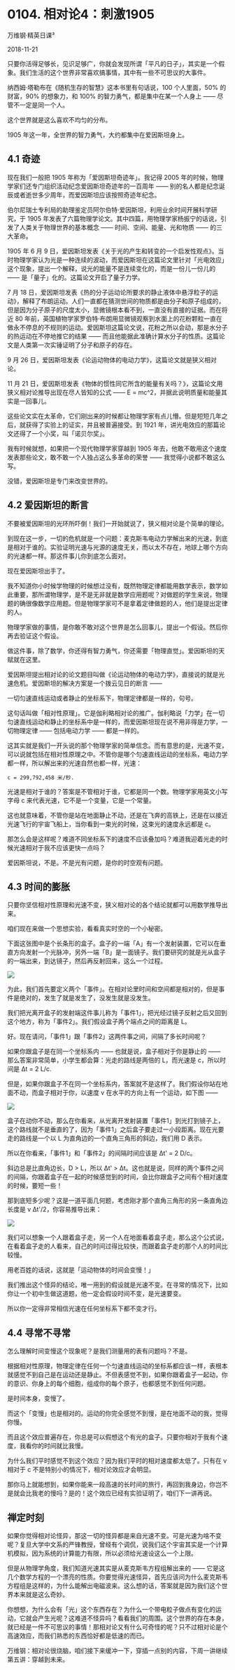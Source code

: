 # 0104. 相对论4：刺激1905

万维钢·精英日课³

2018-11-21

只要你活得足够长，见识足够广，你就会发现所谓「平凡的日子」，其实是一个假象。我们生活的这个世界非常喜欢搞事情，其中有一些不可思议的大事件。

纳西姆·塔勒布在《随机生存的智慧》这本书里有句话说，100 个人里面，50% 的财富，90% 的想象力，和 100% 的智力勇气，都是集中在某一个人身上 —— 尽管不一定是同一个人。

这个世界就是这么喜欢不均匀的分布。

1905 年这一年，全世界的智力勇气，大约都集中在爱因斯坦身上。

## 4.1 奇迹

现在我们一般把 1905 年称为「爱因斯坦奇迹年」。我记得 2005 年的时候，物理学家们还专门组织活动纪念爱因斯坦奇迹年的一百周年 —— 别的名人都是纪念诞辰或者逝世多少周年，而爱因斯坦应该按照奇迹年纪念。

伯尔尼瑞士专利局的助理鉴定员阿尔伯特·爱因斯坦，利用业余时间开展科学研究，于 1905 年发表了六篇物理学论文。其中四篇，用物理学家杨振宁的话说，引发了人类关于物理世界的基本概念 —— 时间、空间、能量、光和物质 —— 的三大革命。

1905 年 6 月 9 日，爱因斯坦发表《关于光的产生和转变的一个启发性观点》。当时物理学家认为光是一种连续的波动，而爱因斯坦在这篇论文里针对「光电效应」这个现象，提出一个解释，说光的能量不是连续变化的，而是一份儿一份儿的 —— 是「量子」化的。这篇论文开启了量子力学。

7 月 18 日，爱因斯坦发表《热的分子运动论所要求的静止液体中悬浮粒子的运动》，解释了布朗运动。人们一直都在猜测世间的物质都是由分子和原子组成的，但是因为分子原子的尺度太小，显微镜根本看不到，一直没有直接的证据。而在将近 80 年前，英国植物学家罗伯特·布朗用显微镜观察到水面上的花粉颗粒一直在做永不停息的不规则的运动。爱因斯坦这篇论文说，花粉之所以会动，那是水分子的热运动在不停地推它的结果 —— 而且他能据此准确计算水分子的性质。这篇论文是人类第一次实锤证明了分子和原子的存在。

9 月 26 日，爱因斯坦发表《论运动物体的电动力学》，这篇论文就是狭义相对论。

11 月 21 日，爱因斯坦发表《物体的惯性同它所含的能量有关吗？》，这篇论文用狭义相对论推导出现在尽人皆知的公式 —— E = mc^2，并据此说明质量和能量其实是一回事儿。

这些论文实在太革命，它们刚出来的时候都让物理学家有点儿懵。但是短短几年之后，就获得了实验上的证实，并且被普遍接受。到 1921 年，讲光电效应的那篇论文还得了一个小奖，叫「诺贝尔奖」。

我有时候就想，如果把一个现代物理学家穿越到 1905 年去，他敢不敢用这个速度发表那些论文，敢不敢一个人独占这么多革命的荣誉 —— 我觉得小说都不敢这么写。

没错，爱因斯坦是专门来改变世界的。

## 4.2 爱因斯坦的断言

不要被爱因斯坦的光环所吓倒！我们一开始就说了，狭义相对论是个简单的理论。

到现在这一步，一切的危机就是一个问题：麦克斯韦电动力学解出来的光速，到底是相对于谁的。实验证明光速与光源的速度无关，而以太不存在，地球上哪个方向的光速都一样。那这件事儿你到底怎么面对。

现在爱因斯坦出手了。

我不知道你小时候学物理的时候想过没有，既然物理定律都能用数学表示，数学如此重要，那所谓物理学，是不是无非就是数学应用题呢？对做题的学生来说，物理题的确很像数学应用题。但是物理学家可不是拿着定律做题的人，他们是提出定律的人。

物理学家做的事情，是你敢不敢对这个世界是怎么回事儿，提出一个假设。然后你再去验证这个假设。

做这件事，除了数学，你还得有智力勇气，你还需要「物理直觉」。爱因斯坦的天赋就在这里。

爱因斯坦提出相对论的论文题目叫做《论运动物体的电动力学》，直接说的就是光速危机。爱因斯坦的解决方案是一个拨云见日的断言 ——

一切匀速直线运动或者静止的坐标系下，物理定律都是一样的，句号。

这句话叫做「相对性原理」。它是伽利略相对论的推广。伽利略说「力学」在一切匀速直线运动和静止的坐标系中是一样的，而爱因斯坦现在说不用非得是力学，一切物理定律 —— 包括电动力学 —— 都是一样的。

这其实就是我们一开头说的那个物理学家的简单信念。而有意思的是，光速不变，可以说就包括在相对性原理之中。不管你是哪个匀速直线运动的坐标系，电动力学都一样，所以解出来的光速自然也都一样，光速：

```
c = 299,792,458 米/秒. 
```

光速是相对于谁的？答案是不管相对于谁，它都是同一个数。物理学家用英文小写字母 c 来代表光速，它不是一个变量，它是一个常量。

这也就意味着，不管你是站在地面静止不动，还是在飞奔的高铁上，还是在以接近光速飞行的宇宙飞船上，当你看到一束光的时候，这束光的速度永远都是 c。

那怎么会是这样呢？难道不同坐标系下的速度不应该叠加吗？难道我迎着光走的时候光速相对于我不应该更快一点吗？

爱因斯坦说，不是。不是光有问题，是你的时空观有问题。

## 4.3 时间的膨胀

只要你坚信相对性原理和光速不变，狭义相对论的各个结论就都可以用数学推导出来。

咱们现在来做一个思想实验，看看真实时空的一个小秘密。

下面这张图中是个长条形的盒子。盒子的一端「A」有一个发射装置，它可以在垂直方向发射一个光脉冲，另外一端「B」是一面镜子。我们要研究的就是光从盒子的一端出来，到达镜子，然后再反射回来，这么一个过程。

![](res/2018015.jpg)

为此，我们首先要定义两个「事件」。在相对论里时间和空间都是相对的，但是事件是绝对的，发生了就是发生了，没发生就是没发生。

我们把光离开盒子的发射端这件事儿称为「事件1」，把光经过镜子反射之后又回到这个地方，称为「事件2」。我们假设盒子两个端点之间的距离是 L。

好。现在请问，「事件1」跟「事件2」这两件事之间，间隔了多长时间呢？

如果你跟盒子是在同一个坐标系内 —— 也就是说，盒子相对于你是静止的 —— 那么答案非常简单，小学生都会算：光走的路线是两倍的 L，而光速是 c，所以时间是 Δt = 2 L/c. 

但是，如果你跟盒子不在同一个坐标系内，答案就不是这样了。我们假设你站在地面不动，而盒子相对于你，以速度 v 在水平的方向上有一个运动，如下图 —— 

![](res/2018016.jpg)

盒子在动你不动，那么在你看来，从光离开发射装置「事件1」到光打到镜子上，这个路线就不是垂直的了，因为「事件1」之后盒子要走过一小段距离。现在光要走的路线是一个以 L 为直角边的一个直角三角形的斜边，我们用 D 表示。

所以在你看来，「事件1」和「事件2」的间隔时间应该是 Δt' = 2 D/c。

斜边总是比直角边长，D > L，所以 Δt' > Δt。这也就是说，同样的两个事件之间的间隔，你跟着盒子在一起的时候感觉到的时间，会比你跟盒子之间有个相对速度的时候，要短一些！

那到底短多少呢？这是一道平面几何题，考虑刚才那个直角三角形的另一条直角边长度是 v Δt'/2，你容易推导出来：

![](res/2018017.jpg)

我们可以想象一个人跟着盒子走，另一个人在地面看着盒子走，那么这个公式说，在看着盒子走的人看来，自己的时间过得比较快，而跟着盒子走的那个人的时间比较慢。

用老百姓的话说，这就是「运动物体的时间会变慢！」

我们推出这个怪异的结论，唯一用到的假设就是光速不变。在寻常的情况下，比如你让一个初中生做这道题，他一定会假设时间不变，是光速要变。

所以你一定得非常相信光速在任何坐标系下都不变才行。

## 4.4 寻常不寻常

怎么理解时间变慢这个现象呢？是我们测量用的表有问题吗？不是。

根据相对性原理，物理定律在任何一个匀速直线运动的坐标系都应该一样，表根本就感觉不到自己是在运动还是静止。不但表感觉不到，如果你跟着盒子一起动，你的意识、你身上的每个细胞，组成你的每个原子，也都感觉不到任何问题。

是时间本身，变慢了。

而这个「变慢」也是相对的。运动的你完全感觉不到慢，是在地面不动的我，觉得你慢。

而且这个效应普遍存在，你总是可以假想这个有光的盒子。只要你相对于我有个速度，我看你的时间就比我慢。

为什么我们平时感觉不到这个效应？因为我们平时的相对速度都太低了。只有在 v 相对于 c 不是特别小的情况下，相对论效应才会明显。

那你马上就能想到，如果你能来一段高速的长时间的旅行，再回到我身边，你岂不是就会比我老的慢吗？是的！这个效应已经有实验证明了，咱们下一讲再说。

## 禅定时刻

如果你觉得相对论怪异，那这一切的怪异都是来自光速不变。可是光速为啥不变呢？复旦大学中文系的严锋教授，曾经有个调侃，说我们这个宇宙其实是一个计算机模拟，因为系统的计算能力有限，所以必须给光速设这么一个上限。

但是从物理学角度，我们知道光速其实是从麦克斯韦方程组解出来的 —— 它是这几个数学方程的一个漂亮的性质。你要觉得光速怪异，首先应该问为什么麦克斯韦方程组是这样的，为什么能解出电磁波来。这么想的话，答案就是因为我们这个世界本来就是这么奇妙。

你想想，为什么会有「光」这个东西存在？为什么一个带电粒子做点有变化的运动，它就会产生光呢？这难道不怪异吗？看看我们的周围。这个世界的存在本身，就已经是一件不可思议的事情！那相对论又有什么可奇怪的呢？只不过相对论是个高速效应，而我们熟悉的东西恰好都是低速的而已。

万维钢：相对论很烧脑，咱们接下来缓冲一下，穿插一点别的内容，下周一讲继续第五讲：穿越到未来。